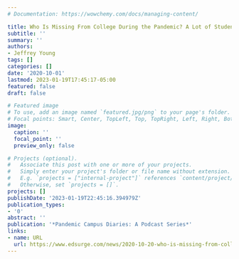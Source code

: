 ```yaml
---
# Documentation: https://wowchemy.com/docs/managing-content/

title: Who Is Missing From College During the Pandemic? A Lot of Students, Actually
subtitle: ''
summary: ''
authors:
- Jeffrey Young
tags: []
categories: []
date: '2020-10-01'
lastmod: 2023-01-19T17:45:17-05:00
featured: false
draft: false

# Featured image
# To use, add an image named `featured.jpg/png` to your page's folder.
# Focal points: Smart, Center, TopLeft, Top, TopRight, Left, Right, BottomLeft, Bottom, BottomRight.
image:
  caption: ''
  focal_point: ''
  preview_only: false

# Projects (optional).
#   Associate this post with one or more of your projects.
#   Simply enter your project's folder or file name without extension.
#   E.g. `projects = ["internal-project"]` references `content/project/deep-learning/index.md`.
#   Otherwise, set `projects = []`.
projects: []
publishDate: '2023-01-19T22:45:16.394979Z'
publication_types:
- '0'
abstract: ''
publication: '*Pandemic Campus Diaries: A Podcast Series*'
links:
- name: URL
  url: https://www.edsurge.com/news/2020-10-20-who-is-missing-from-college-during-the-pandemic-a-lot-of-students-actually
---
```

